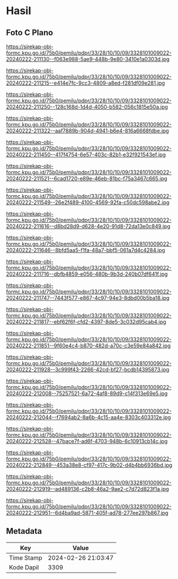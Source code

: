 # Hasil

## Foto C Plano

https://sirekap-obj-formc.kpu.go.id/75b0/pemilu/pdpr/33/28/10/10/09/3328101009022-20240222-211130--f063e988-5ae9-448b-9e80-3410e1a0303d.jpg

https://sirekap-obj-formc.kpu.go.id/75b0/pemilu/pdpr/33/28/10/10/09/3328101009022-20240222-211215--e414e7fc-9cc3-4809-a8ed-f281df09e281.jpg

https://sirekap-obj-formc.kpu.go.id/75b0/pemilu/pdpr/33/28/10/10/09/3328101009022-20240222-211250--128c168d-1d4d-4050-b582-056c1815e50a.jpg

https://sirekap-obj-formc.kpu.go.id/75b0/pemilu/pdpr/33/28/10/10/09/3328101009022-20240222-211322--aaf7889b-904d-4941-b6e4-816a6668fdbe.jpg

https://sirekap-obj-formc.kpu.go.id/75b0/pemilu/pdpr/33/28/10/10/09/3328101009022-20240222-211450--417f4754-6e57-403c-82b1-e32f921543ef.jpg

https://sirekap-obj-formc.kpu.go.id/75b0/pemilu/pdpr/33/28/10/10/09/3328101009022-20240222-211521--6cad1720-e89e-46eb-81bc-f75a3467c665.jpg

https://sirekap-obj-formc.kpu.go.id/75b0/pemilu/pdpr/33/28/10/10/09/3328101009022-20240222-211549--26e2f489-4100-4569-92fa-c50dc598abe2.jpg

https://sirekap-obj-formc.kpu.go.id/75b0/pemilu/pdpr/33/28/10/10/09/3328101009022-20240222-211616--d8bd28d9-d628-4e20-91d8-72da13e0c849.jpg

https://sirekap-obj-formc.kpu.go.id/75b0/pemilu/pdpr/33/28/10/10/09/3328101009022-20240222-211646--8bfd5aa5-f1fa-48a7-bbf5-061a7d4c4284.jpg

https://sirekap-obj-formc.kpu.go.id/75b0/pemilu/pdpr/33/28/10/10/09/3328101009022-20240222-211716--dbfb4859-e056-480b-9b3d-240b07df641f.jpg

https://sirekap-obj-formc.kpu.go.id/75b0/pemilu/pdpr/33/28/10/10/09/3328101009022-20240222-211747--7443f577-e867-4c97-94e3-8dbd00b5ba18.jpg

https://sirekap-obj-formc.kpu.go.id/75b0/pemilu/pdpr/33/28/10/10/09/3328101009022-20240222-211817--ebf62f6f-cfd2-4397-8de5-3c032d95cab4.jpg

https://sirekap-obj-formc.kpu.go.id/75b0/pemilu/pdpr/33/28/10/10/09/3328101009022-20240222-211851--9f60e4c4-b870-482d-a70c-c3e59e84a842.jpg

https://sirekap-obj-formc.kpu.go.id/75b0/pemilu/pdpr/33/28/10/10/09/3328101009022-20240222-211928--3c999f43-2266-42cd-bf27-bcdb14395873.jpg

https://sirekap-obj-formc.kpu.go.id/75b0/pemilu/pdpr/33/28/10/10/09/3328101009022-20240222-212008--75257521-6a72-4af8-89d9-c14f313e69e5.jpg

https://sirekap-obj-formc.kpu.go.id/75b0/pemilu/pdpr/33/28/10/10/09/3328101009022-20240222-212044--f7694ab2-8a6b-4c15-aa4e-8303c403312e.jpg

https://sirekap-obj-formc.kpu.go.id/75b0/pemilu/pdpr/33/28/10/10/09/3328101009022-20240222-212528--47bace7f-ad6f-4703-948b-6c10913cb14c.jpg

https://sirekap-obj-formc.kpu.go.id/75b0/pemilu/pdpr/33/28/10/10/09/3328101009022-20240222-212849--453a38e8-cf97-417c-9b02-d4b4bb6936bd.jpg

https://sirekap-obj-formc.kpu.go.id/75b0/pemilu/pdpr/33/28/10/10/09/3328101009022-20240222-212919--ad489136-c2b8-46a2-9ae2-c7d72d823f1a.jpg

https://sirekap-obj-formc.kpu.go.id/75b0/pemilu/pdpr/33/28/10/10/09/3328101009022-20240222-212951--6d4ba9ad-5871-405f-ad78-277ee297b867.jpg


## Metadata

| Key        | Value               |
| ---------- | ------------------- |
| Time Stamp | 2024-02-26 21:03:47 |
| Kode Dapil | 3309                |



